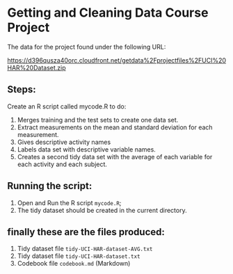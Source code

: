 Getting and Cleaning Data Course Project
===================================




The data for the project found under the following URL:

https://d396qusza40orc.cloudfront.net/getdata%2Fprojectfiles%2FUCI%20HAR%20Dataset.zip 

## Steps:
 Create an R script called mycode.R to do:  
1. Merges  training and the test sets to create one data set.
2. Extract  measurements on the mean and standard deviation for each measurement. 
3. Gives descriptive activity names 
4. Labels data set with descriptive variable names. 
5. Creates a second tidy data set with the average of each variable for each activity and each subject. 

## Running the script:

1. Open and Run the R script `mycode.R`;
5. The tidy dataset should be created in the current directory.


## finally these are the files produced:

1. Tidy dataset file `tidy-UCI-HAR-dataset-AVG.txt` 
2. Tidy dataset file `tidy-UCI-HAR-dataset.txt` 
3. Codebook file `codebook.md` (Markdown)
